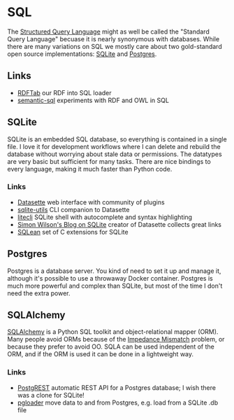# SQL

The [Structured Query Language](https://en.wikipedia.org/wiki/SQL)
might as well be called the "Standard Query Language"
becuase it is nearly synonymous with databases.
While there are many variations on SQL
we mostly care about two gold-standard open source implementations:
[SQLite](https://www.sqlite.org) and
[Postgres](https://www.postgresql.org).

## Links

- [RDFTab](https://github.com/ontodev/rdftab.rs)
  our RDF into SQL loader
- [semantic-sql](https://github.com/cmungall/semantic-sql)
  experiments with RDF and OWL in SQL

## SQLite

SQLite is an embedded SQL database,
so everything is contained in a single file.
I love it for development workflows
where I can delete and rebuild the database
without worrying about stale data or permissions.
The datatypes are very basic but sufficient for many tasks.
There are nice bindings to every language,
making it much faster than Python code.

### Links

- [Datasette](https://datasette.io)
  web interface with community of plugins
- [sqlite-utils](https://sqlite-utils.datasette.io)
  CLI companion to Datasette
- [litecli](https://litecli.com)
  SQLite shell with autocomplete and syntax highlighting
- [Simon Wilson's Blog on SQLite](https://simonwillison.net/tags/sqlite/)
  creator of Datasette collects great links
- [SQLean](https://github.com/nalgeon/sqlean)
  set of C extensions for SQLite

## Postgres

Postgres is a database server.
You kind of need to set it up and manage it,
although it's possible to use a throwaway Docker container.
Postgres is much more powerful and complex than SQLite,
but most of the time I don't need the extra power.

## SQLAlchemy

[SQLAlchemy](https://www.sqlalchemy.org/) is a Python SQL toolkit and object-relational mapper (ORM).
Many people avoid ORMs because of the
[Impedance Mismatch](https://en.wikipedia.org/wiki/Object%E2%80%93relational_impedance_mismatch) problem,
or because they prefer to avoid OO. SQLA can be used independent of the ORM, and if the ORM is used
it can be done in a lightweight way.


### Links

- [PostgREST](https://postgrest.org)
  automatic REST API for a Postgres database;
  I wish there was a clone for SQLite!
- [pgloader](https://pgloader.io)
  move data to and from Postgres,
  e.g. load from a SQLite .db file

